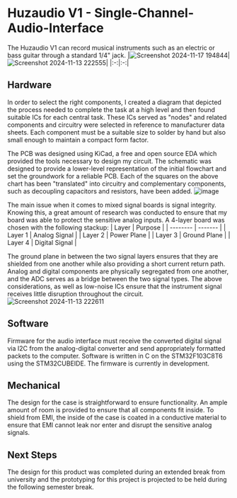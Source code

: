 # Huzaudio V1 - Single-Channel-Audio-Interface
The Huzaudio V1 can record musical instruments such as an electric or bass guitar through a standard 1/4" jack. 
|![Screenshot 2024-11-17 194844](https://github.com/user-attachments/assets/7f2c3ac2-0692-4775-ae88-94a690f2c0c8)|![Screenshot 2024-11-13 222555](https://github.com/user-attachments/assets/12f6ae82-08d3-4752-8fed-ab773e5d3453)|
|:-:|:-:|


## Hardware
In order to select the right components, I created a diagram that depicted the process needed to complete the task at a high level and then found suitable ICs for each central task. These ICs served as "nodes" and related components and circuitry were selected in reference to manufacturer data sheets. Each component must be a suitable size to solder by hand but also small enough to maintain a compact form factor. 

The PCB was designed using KiCad, a free and open source EDA which provided the tools necessary to design my circuit. The schematic was designed to provide a lower-level representation of the initial flowchart and set the groundwork for a reliable PCB. Each of the squares on the above chart has been "translated" into circuitry and complementary components, such as decoupling capacitors and resistors, have been added. 
![image](https://github.com/user-attachments/assets/432ac4f9-2ff3-4602-8694-038e7be1e174)

The main issue when it comes to mixed signal boards is signal integrity. Knowing this, a great amount of research was conducted to ensure that my board was able to protect the sensitive analog inputs. A 4-layer board was chosen with the following stackup:
| Layer    |   Purpose      |
| -------- |        ------- |
| Layer 1  | Analog Signal  |
| Layer 2  |  Power Plane   |
| Layer 3  |  Ground Plane  |
| Layer 4  | Digital Signal |

The ground plane in between the two signal layers ensures that they are shielded from one another while also providing a short current return path. Analog and digital components are physically segregated from one another, and the ADC serves as a bridge between the two signal types. The above considerations, as well as low-noise ICs ensure that the instrument signal receives little disruption throughout the circuit. 
![Screenshot 2024-11-13 222611](https://github.com/user-attachments/assets/f5198d7e-fc96-484f-9680-99d215ecc69a)

## Software
Firmware for the audio interface must receive the converted digital signal via I2C from the analog-digital converter and send appropriately formatted packets to the computer. Software is written in C on the STM32F103C8T6 using the STM32CUBEIDE. The firmware is currently in development.

## Mechanical
The design for the case is straightforward to ensure functionality. An ample amount of room is provided to ensure that all components fit inside. To shield from EMI, the inside of the case is coated in a conductive material to ensure that EMI cannot leak nor enter and disrupt the sensitive analog signals.

## Next Steps
The design for this product was completed during an extended break from university and the prototyping for this project is projected to be held during the following semester break.

